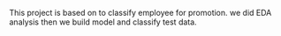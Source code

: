 This project is based on to classify employee for promotion.
we did EDA analysis then we build model and classify test data. 